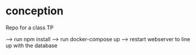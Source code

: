 # conception
Repo for a class TP

--> run npm install
--> run docker-compose up
--> restart webserver to line up with the database
